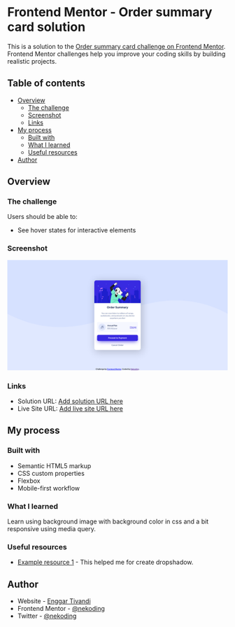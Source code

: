 # Frontend Mentor - Order summary card solution

This is a solution to the [Order summary card challenge on Frontend Mentor](https://www.frontendmentor.io/challenges/order-summary-component-QlPmajDUj). Frontend Mentor challenges help you improve your coding skills by building realistic projects.

## Table of contents

- [Overview](#overview)
  - [The challenge](#the-challenge)
  - [Screenshot](#screenshot)
  - [Links](#links)
- [My process](#my-process)
  - [Built with](#built-with)
  - [What I learned](#what-i-learned)
  - [Useful resources](#useful-resources)
- [Author](#author)

## Overview

### The challenge

Users should be able to:

- See hover states for interactive elements

### Screenshot

![](./screenshot.png)

### Links

- Solution URL: [Add solution URL here](https://github.com/nekoding/frontendmentor-order-summary)
- Live Site URL: [Add live site URL here](https://order-summary.nekoding.my.id)

## My process

### Built with

- Semantic HTML5 markup
- CSS custom properties
- Flexbox
- Mobile-first workflow

### What I learned

Learn using background image with background color in css and a bit responsive using media query.

### Useful resources

- [Example resource 1](https://cssgenerator.org/box-shadow-css-generator.html) - This helped me for create dropshadow.

## Author

- Website - [Enggar Tivandi](https://www.nekoding.my.id)
- Frontend Mentor - [@nekoding](https://www.frontendmentor.io/profile/nekoding)
- Twitter - [@nekoding](https://www.twitter.com/nekoding)
